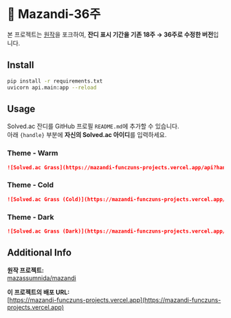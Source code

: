 # 🌱 Mazandi-36주

본 프로젝트는 [원작](https://github.com/mazassumnida/mazandi)을 포크하여, **잔디 표시 기간을 기존 18주 → 36주로 수정한 버전**입니다.

## Install

```bash
pip install -r requirements.txt
uvicorn api.main:app --reload
```

## Usage

Solved.ac 잔디를 GitHub 프로필 `README.md`에 추가할 수 있습니다.  
아래 `{handle}` 부분에 **자신의 Solved.ac 아이디**를 입력하세요.

### Theme - Warm

```markdown
![Solved.ac Grass](https://mazandi-funczuns-projects.vercel.app/api?handle={handle})
```

### Theme - Cold

```markdown
![Solved.ac Grass (Cold)](https://mazandi-funczuns-projects.vercel.app/api?handle={handle}&theme=cold)
```

### Theme - Dark

```markdown
![Solved.ac Grass (Dark)](https://mazandi-funczuns-projects.vercel.app/api?handle={handle}&theme=dark)
```

## Additional Info

**원작 프로젝트:**  
[mazassumnida/mazandi](https://github.com/mazassumnida/mazandi)

**이 프로젝트의 배포 URL:**  
[https://mazandi-funczuns-projects.vercel.app](https://mazandi-funczuns-projects.vercel.app)
